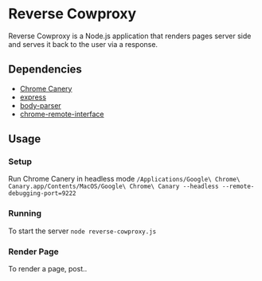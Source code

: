 # Reverse Cowproxy
Reverse Cowproxy is a Node.js application that renders pages server side and serves it back to the user via a response.
## Dependencies
* [Chrome Canery](https://www.google.com.au/chrome/browser/canary.html)
* [express](https://github.com/expressjs/express)
* [body-parser](https://github.com/expressjs/body-parser)
* [chrome-remote-interface](https://github.com/cyrus-and/chrome-remote-interface)
## Usage
### Setup
Run Chrome Canery in headless mode
``/Applications/Google\ Chrome\ Canary.app/Contents/MacOS/Google\ Chrome\ Canary --headless --remote-debugging-port=9222``
### Running
To start the server
``node reverse-cowproxy.js``
### Render Page
To render a page, post..
